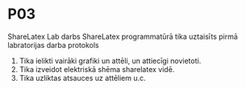 # P03
ShareLatex Lab darbs
ShareLatex programmatūrā tika uztaisīts pirmā labratorijas darba protokols
1. Tika ielikti vairāki grafiki un attēli, un attiecīgi novietoti.
2. Tika izveidot elektriskā shēma sharelatex vidē.
3. Tika uzliktas atsauces uz attēliem u.c.
